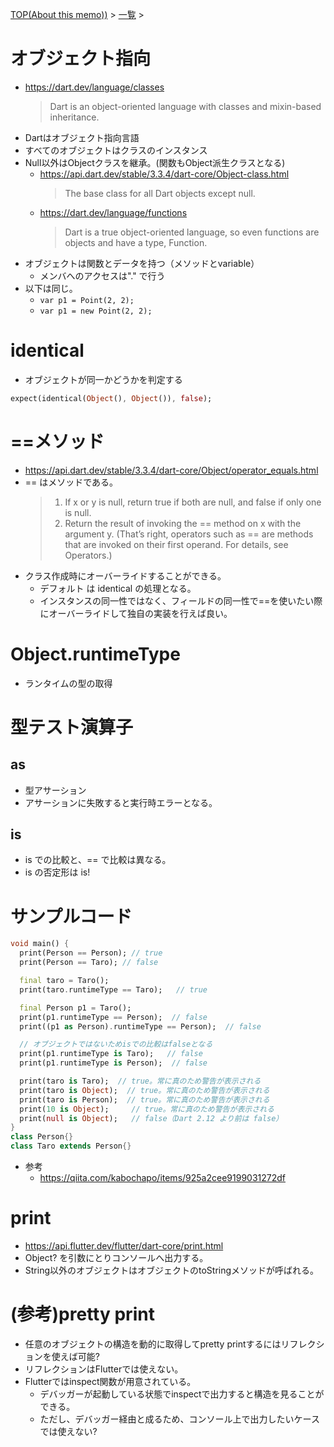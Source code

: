 [TOP(About this memo))](../README.md) > [一覧](./README.md) >


# オブジェクト指向
* https://dart.dev/language/classes
  > Dart is an object-oriented language with classes and mixin-based inheritance. 
* Dartはオブジェクト指向言語
* すべてのオブジェクトはクラスのインスタンス
* Null以外はObjectクラスを継承。(関数もObject派生クラスとなる)
  * https://api.dart.dev/stable/3.3.4/dart-core/Object-class.html
    > The base class for all Dart objects except null.  
  * https://dart.dev/language/functions
    > Dart is a true object-oriented language, so even functions are objects and have a type, Function.
* オブジェクトは関数とデータを持つ（メソッドとvariable）
  * メンバへのアクセスは"." で行う
* 以下は同じ。
    * `var p1 = Point(2, 2);`
    * `var p1 = new Point(2, 2);`


# identical
* オブジェクトが同一かどうかを判定する
```dart
expect(identical(Object(), Object()), false);
```

# ==メソッド
* https://api.dart.dev/stable/3.3.4/dart-core/Object/operator_equals.html
* == はメソッドである。
  > 1. If x or y is null, return true if both are null, and false if only one is null.
  > 2. Return the result of invoking the == method on x with the argument y. (That’s right, operators such as == are methods that are invoked on their first operand. For details, see Operators.)
* クラス作成時にオーバーライドすることができる。
  * デフォルト は identical の処理となる。
  * インスタンスの同一性ではなく、フィールドの同一性で==を使いたい際にオーバーライドして独自の実装を行えば良い。


# Object.runtimeType
* ランタイムの型の取得


# 型テスト演算子
## as
* 型アサーション
* アサーションに失敗すると実行時エラーとなる。
## is
* is での比較と、== で比較は異なる。
* is の否定形は is! 


# サンプルコード
```dart
void main() {
  print(Person == Person); // true
  print(Person == Taro); // false

  final taro = Taro();
  print(taro.runtimeType == Taro);   // true

  final Person p1 = Taro();
  print(p1.runtimeType == Person);  // false
  print((p1 as Person).runtimeType == Person);  // false

  // オブジェクトではないためisでの比較はfalseとなる
  print(p1.runtimeType is Taro);   // false
  print(p1.runtimeType is Person);  // false

  print(taro is Taro);  // true。常に真のため警告が表示される
  print(taro is Object);  // true。常に真のため警告が表示される
  print(taro is Person);  // true。常に真のため警告が表示される
  print(10 is Object);     // true。常に真のため警告が表示される
  print(null is Object);   // false（Dart 2.12 より前は false）
}
class Person{}
class Taro extends Person{}
```
* 参考
  * https://qiita.com/kabochapo/items/925a2cee9199031272df


# print
* https://api.flutter.dev/flutter/dart-core/print.html
* Object? を引数にとりコンソールへ出力する。
* String以外のオブジェクトはオブジェクトのtoStringメソッドが呼ばれる。

# (参考)pretty print
* 任意のオブジェクトの構造を動的に取得してpretty printするにはリフレクションを使えば可能?
* リフレクションはFlutterでは使えない。
* Flutterではinspect関数が用意されている。
    * デバッガーが起動している状態でinspectで出力すると構造を見ることができる。
    * ただし、デバッガー経由と成るため、コンソール上で出力したいケースでは使えない?








